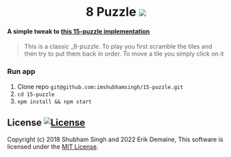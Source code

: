 
<h1 align="center">
8 Puzzle 
<img src="https://img.shields.io/badge/style-%F0%9F%92%85%20styled--components-orange.svg?colorB=daa357&colorA=db748e" />
</h1>
<h4>A simple tweak to <a href="https://github.com/imshubhamsingh/15-puzzle">this 15-puzzle implementation</a></h4>

> This is a classic _8-_puzzle_. To play you first scramble the tiles and then try to put them back in order. To move a tile you simply click on it

### Run app

1. Clone repo ```git@github.com:imshubhamsingh/15-puzzle.git```
2. ```cd 15-puzzle```
3. ```npm install && npm start  ```

<!--
<h3 align="center">or</h3>

View a live demo of this project on [netlify](https://15puzzle.netlify.com)
-->

## License [![License](https://img.shields.io/github/license/hyperium/hyper.svg)](https://github.com/edemaine/8-puzzle/blob/master/LICENSE)

Copyright (c) 2018 Shubham Singh and 2022 Erik Demaine, This software is licensed under the [MIT License](https://github.com/imshubhamsingh/15-puzzle/blob/master/LICENSE).

